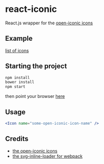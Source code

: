# react-iconic

React.js wrapper for the [open-iconic icons](https://github.com/iconic/open-iconic)

## Example

[list of icons](http://marcelofpalves.github.io/react-iconic/build/)

## Starting the project

```js
npm install
bower install
npm start
```

then point your browser [here](http://localhost:8080/bundle)

## Usage
```jsx
<Icon name="some-open-iconic-icon-name" />
```

## Credits

- [the open-iconic icons](https://github.com/iconic/open-iconic)
- [the svg-inline-loader for webpack](https://github.com/sairion/svg-inline-loader)
